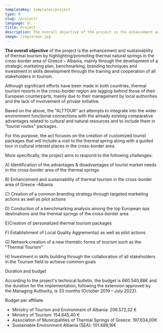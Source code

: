 ```yaml
---
templateKey: templates/project
type: 0
slug: /project/
language: al
title: Project
description: The overall objective of the project is the enhancement and sustainability of thermal tourism by highlighting/promoting thermal natural springs in the cross-border area of Greece – Albania, mainly through the development of a strategic marketing plan, benchmarking, branding techniques and investment in skills development through the training and cooperation of all stakeholders in tourism.
image: /img/areas.jpg
---
```


<div>
<p><strong>The overall objective</strong> of the project is the enhancement and sustainability of thermal tourism by highlighting/promoting thermal natural springs in the cross-border area of Greece – Albania, mainly through the development of a strategic marketing plan, benchmarking, branding techniques and investment in skills development through the training and cooperation of all stakeholders in tourism. </p>
<p>
Although significant efforts have been made in both countries, thermal tourism resorts in the cross-border region are lagging behind those of their European counterparts, mainly due to their management by local authorities and the lack of involvement of private initiative.
</p>
<p>
Based on the above, the "ALTTOUR" act attempts to integrate into the wider environment functional connections with the already existing comparative advantages related to cultural and natural resources and to include them in "tourist routes" packages.
</p>
<p>
For this purpose, the act focuses on the creation of customized tourist packages that will include a visit to the thermal spring along with a guided tour in cultural interest places in the cross-border area.
</p>

<p><span class="is-underlined">More specifically,</span> the project aims to respond to the following challenges:
</p>

<p>A) Identification of the advantages & disadvantages of tourist market needs in the cross-border area of the thermal springs</p>
<p>B) Enhancement and sustainability of thermal tourism in the cross-border area of Greece -Albania</p>
<p>C) Creation of a common branding strategy through targeted marketing actions as well as pilot actions</p>
<p>D) Conduction of a benchmarking analysis among the top European spa destinations and the thermal springs of the cross-border area</p>
<p>E)Creation of personalized thermal tourism packages</p>
<p>F) Establishment of Local Quality Aggrementaz as well as pilot actions</p>
<p>G)  Network creation of a new thematic forms of tourism such as the "Thermal Tourism"</p>
<p>H) Investment in skills building through the collaboration of all stakeholders in the Tourism field to achieve common goals</p>

<p class="is-underlined">Duration and budget</p>

<p>According to the project's technical bulletin, the budget is 660.540,88€ and the duration for the implementation, following the extension approved by the Managing Authority, is 33 months (October 2019 – July 2022). </p>

<p class="is-underlined">Budget per affiliate</p>

<ul>
<li>Ministry of Tourism and Environment of Albania: 206.572,32 €</li>
<li>Ministry of Tourism: 154.845,40 €</li>
<li>Association of Municipalities of Thermal Springs of Greece: 197.634,00€</li>
<li>Sustainable Environment Albania (SEA): 101.489,16€</li>
</ul>
</div>


